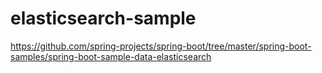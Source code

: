 # elasticsearch-sample

https://github.com/spring-projects/spring-boot/tree/master/spring-boot-samples/spring-boot-sample-data-elasticsearch
